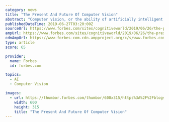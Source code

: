 ```yaml
---
category: news
title: "The Present And Future Of Computer Vision"
abstract: "Computer vision, or the ability of artificially intelligent systems to “see” like humans, has been a subject of increasing interest and rigorous research for decades now. As a way of emulating the human visual system, the research in the field of ..."
publishedDateTime: 2019-06-27T03:20:00Z
sourceUrl: https://www.forbes.com/sites/cognitiveworld/2019/06/26/the-present-and-future-of-computer-vision/
ampUrl: https://www.forbes.com/sites/cognitiveworld/2019/06/26/the-present-and-future-of-computer-vision/amp/
cdnAmpUrl: https://www-forbes-com.cdn.ampproject.org/c/s/www.forbes.com/sites/cognitiveworld/2019/06/26/the-present-and-future-of-computer-vision/amp/
type: article
score: 65

provider:
  name: Forbes
  id: forbes.com

topics:
  - AI
  - Computer Vision

images:
  - url: https://thumbor.forbes.com/thumbor/600x315/https%3A%2F%2Fblogs-images.forbes.com%2Fcognitiveworld%2Ffiles%2F2019%2F06%2Ffuture-of-computer-vision.jpg
    width: 600
    height: 315
    title: "The Present And Future Of Computer Vision"
---
```

